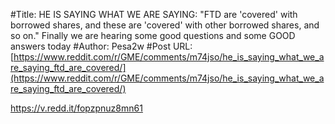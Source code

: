 #Title: HE IS SAYING WHAT WE ARE SAYING: "FTD are 'covered' with borrowed shares, and these are 'covered' with other borrowed shares, and so on." Finally we are hearing some good questions and some GOOD answers today
#Author: Pesa2w
#Post URL: [https://www.reddit.com/r/GME/comments/m74jso/he_is_saying_what_we_are_saying_ftd_are_covered/](https://www.reddit.com/r/GME/comments/m74jso/he_is_saying_what_we_are_saying_ftd_are_covered/)


https://v.redd.it/fopzpnuz8mn61